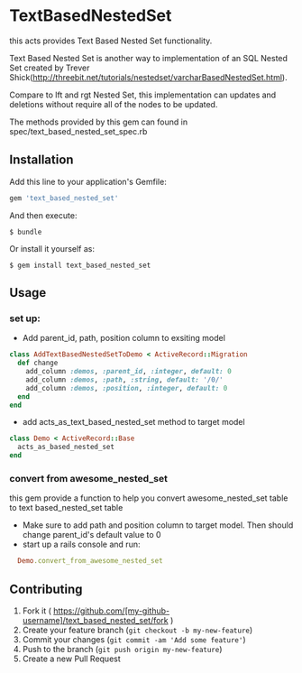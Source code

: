 # TextBasedNestedSet

this acts provides Text Based Nested Set functionality.

Text Based Nested Set is another way to implementation of an SQL Nested Set created by Trever Shick(http://threebit.net/tutorials/nestedset/varcharBasedNestedSet.html).

Compare to lft and rgt Nested Set, this implementation can updates and deletions without require all of the nodes to be updated.

The methods provided by this gem can found in spec/text_based_nested_set_spec.rb

## Installation

Add this line to your application's Gemfile:

```ruby
gem 'text_based_nested_set'
```

And then execute:

    $ bundle

Or install it yourself as:

    $ gem install text_based_nested_set

## Usage

### set up:

* Add parent_id, path, position column to exsiting model
```ruby
class AddTextBasedNestedSetToDemo < ActiveRecord::Migration
  def change
    add_column :demos, :parent_id, :integer, default: 0
    add_column :demos, :path, :string, default: '/0/'
    add_column :demos, :position, :integer, default: 0
  end
end
```

* add acts_as_text_based_nested_set method to target model
```ruby
class Demo < ActiveRecord::Base
  acts_as_based_nested_set
end
```

### convert from awesome_nested_set

this gem provide a function to help you convert awesome_nested_set table to text based_nested_set table

* Make sure to add path and position column to target model. Then should change parent_id's default value to 0
* start up a rails console and run:
```ruby
  Demo.convert_from_awesome_nested_set
```

## Contributing

1. Fork it ( https://github.com/[my-github-username]/text_based_nested_set/fork )
2. Create your feature branch (`git checkout -b my-new-feature`)
3. Commit your changes (`git commit -am 'Add some feature'`)
4. Push to the branch (`git push origin my-new-feature`)
5. Create a new Pull Request
